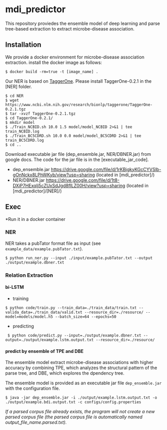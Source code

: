 # mdi_predictor

This repository proviedes the ensemble model of deep learning and parse tree-based extraction to extract microbe-disease association.

## Installation
We provide a docker environment for microbe-disease association extraction. install the docker image as follows:

```
$ docker build -rm=true -t [image_name] .
```

Our NER is based on [TaggerOne](https://www.ncbi.nlm.nih.gov/research/bionlp/tools/taggerone/). Please install TaggerOne-0.2.1 in the [NER] folder.

```
$ cd NER
$ wget https://www.ncbi.nlm.nih.gov/research/bionlp/taggerone/TaggerOne-0.2.1.tgz
$ tar -xvzf TaggerOne-0.2.1.tgz
$ cd TaggerOne-0.2.1/
$ mkdir model
$ ./Train_NCBID.sh 10.0 1.5 model/model_NCBID 2>&1 | tee train_NCBID.log
$ ./Train_BC5CDRD.sh 10.0 0.0 model/model_BC5CDRD 2>&1 | tee train_BC5CDRD.log
$ cd ..
```

Download executable jar file (dep_ensemble.jar, NER/DBNER.jar) from google docs. The code for the jar file is in the [executable_jar_code].
* dep_ensemble.jar https://drive.google.com/file/d/1rKBjgkyKGcCYVSlb-gOnNckx8LPhWKyb/view?usp=sharing (located in [mdi_predictor]/)
* NER/DBNER.jar https://drive.google.com/file/d/1t8-DXiP7HExqIj5cZUxSdJgd8fILZ00H/view?usp=sharing (located in [mdi_predictor]/[NER]/)


## Exec
*Run it in a docker container
### NER

NER takes a pubTator format file as input (see ```example_data/example.pubTator.txt```).
```
$ python run_ner.py --input ./input/example.pubTator.txt --output ./output/example.dbner.txt
```

### Relation Extraction
#### bi-LSTM
 * training
  ```
  $ python code/train.py --train_data=./train_data/train.txt --valida_data=./train_data/valid.txt --resource_dir=./resource/ --model=models/model.h5 --batch_size=64 --epochs=50
  ```
  
 * predicting
 ```
  $ python code/predict.py --input=./output/example.dbner.txt --output=./output/example.lstm.output.txt --resource_dir=./resource/
 ```

#### predict by ensemble of TPE and DBE 
The ensemble model extract microbe-disease associations with higher accuracy by combining TPE, which analyzes the structural pattern of the parse tree, and DBE, which explores the dpendency tree.

The ensemble model is provided as an executable jar file ```dep_ensemble.jar``` with the configuration file.
```
$ java -jar dep_ensemble.jar -i ./output/example.lstm.output.txt -o ./output/example.bdi.output.txt -c configs/config.properties
```
*If a parsed corpus file already exists, the program will not create a new parsed corpus file (the parsed corpus file is automatically named output_file_name.parsed.txt).*
